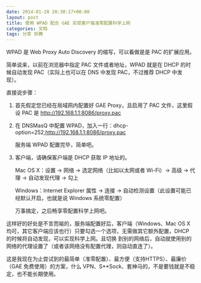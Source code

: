 ```yaml
---
date: 2014-01-28 20:30:17+00:00
layout: post
title: 使用 WPAD 配合 GAE 实现客户端准零配置科学上网
categories: 文档
tags: 分享 折腾
---
```


WPAD 是 Web Proxy Auto Discovery 的缩写，可以看做是是 PAC 的扩展应用。

简单说来，以前在浏览器中指定 PAC 文件或者地址，WPAD 就是在 DHCP 的时候自动发现 PAC（实际上也可以在 DNS 中发现 PAC，不过推荐 DHCP 中发现）。

直接说步骤：

1. 首先假定您已经在局域网内配置好 GAE Proxy，且启用了 PAC 文件，这里假设 PAC 是 http://192.168.1.1:8086/proxy.pac

2. 在 DNSMasQ 中配置 WPAD，加入一行：dhcp-option=252,http://192.168.1.1:8086/proxy.pac

    服务端 WPAD 配置完毕，简单吧。

3. 客户端，请确保客户端是 DHCP 获取 IP 地址的。

    Mac OS X：设置 -> 网络 -> 选定网络（比如以太网或者 Wi-Fi）-> 高级 -> 代理 -> 自动发现代理 -> 勾上

    Windows：Internet Explorer 属性 -> 连接 -> 自动检测设置（此设置可能已经默认开启，也就是说 Windows 系统零配置）

    万事搞定，之后畅享零配置科学上网吧。
 
这样好的好处是不言而喻的，服务端配置好后，客户端（Windows、Mac OS X 均可，其它客户端应该也行）只要勾选一个选项，无需做其它额外配置，DHCP 的时候将自动发现，可以实现科学上网。且切换
到别的网络后，自动就使用别的网络的代理设置了（或者该网络没有配置代理，则自动直连了）。

这是我现在为止尝试到的最简单（准零配置）、最方便（支持HTTPS）、最廉价（GAE 免费使用）的方案，什么 VPN、S**Sock、套神马的，不是要钱就是不稳定，也不能长期使用。
